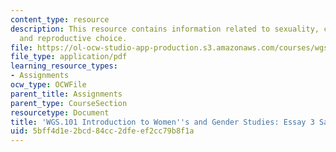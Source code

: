 ```yaml
---
content_type: resource
description: This resource contains information related to sexuality, contraception
  and reproductive choice.
file: https://ol-ocw-studio-app-production.s3.amazonaws.com/courses/wgs-101-introduction-to-womens-and-gender-studies-fall-2014/5bff4d1e2bcd84cc2dfeef2cc79b8f1a_MITWGS_101F14_Essay3Sample.pdf
file_type: application/pdf
learning_resource_types:
- Assignments
ocw_type: OCWFile
parent_title: Assignments
parent_type: CourseSection
resourcetype: Document
title: 'WGS.101 Introduction to Women''s and Gender Studies: Essay 3 Sample Exhibit'
uid: 5bff4d1e-2bcd-84cc-2dfe-ef2cc79b8f1a
---
```

